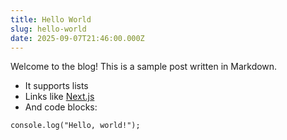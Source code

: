 ```yaml
---
title: Hello World
slug: hello-world
date: 2025-09-07T21:46:00.000Z
---
```


Welcome to the blog! This is a sample post written in Markdown.

- It supports lists
- Links like [Next.js](https://nextjs.org)
- And code blocks:

```
console.log("Hello, world!");
```

